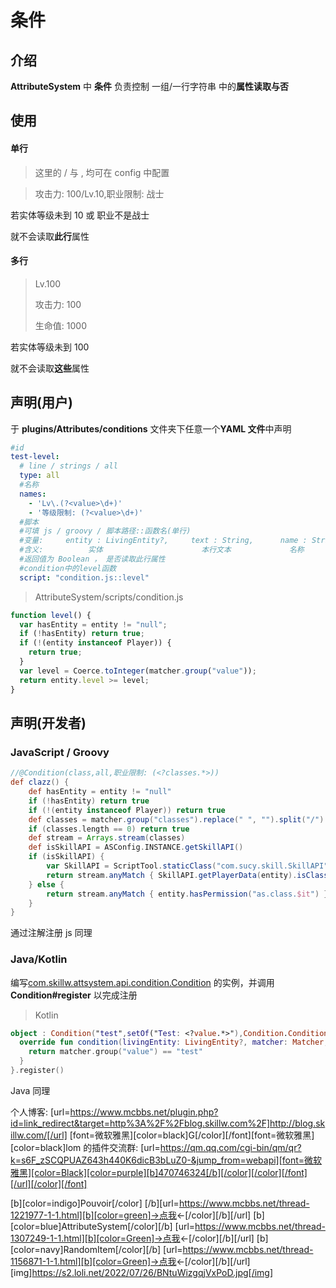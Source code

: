 # 条件

## 介绍

**AttributeSystem** 中 **条件** 负责控制 一组/一行字符串 中的**属性读取与否**

## 使用

#### 单行

> 这里的 / 与 , 均可在 config 中配置

> 攻击力: 100/Lv.10,职业限制: 战士

若实体等级未到 10 或 职业不是战士

就不会读取**此行**属性

#### 多行

> Lv.100
>
> 攻击力: 100
>
> 生命值: 1000

若实体等级未到 100

就不会读取**这些**属性

## 声明(用户)

于 **plugins/Attributes/conditions** 文件夹下任意一个**YAML 文件**中声明

```yaml
#id
test-level:
  # line / strings / all
  type: all
  #名称
  names:
    - 'Lv\.(?<value>\d+)'
    - '等级限制: (?<value>\d+)'
  #脚本
  #可填 js / groovy / 脚本路径::函数名(单行)
  #变量:     entity : LivingEntity?,     text : String,      name : String
  #含义:          实体                      本行文本             名称
  #返回值为 Boolean ， 是否读取此行属性
  #condition中的level函数
  script: "condition.js::level"
```

> AttributeSystem/scripts/condition.js

```javascript
function level() {
  var hasEntity = entity != "null";
  if (!hasEntity) return true;
  if (!(entity instanceof Player)) {
    return true;
  }
  var level = Coerce.toInteger(matcher.group("value"));
  return entity.level >= level;
}
```

## 声明(开发者)

### JavaScript / Groovy

```groovy
//@Condition(class,all,职业限制: (<?classes.*>))
def clazz() {
    def hasEntity = entity != "null"
    if (!hasEntity) return true
    if (!(entity instanceof Player)) return true
    def classes = matcher.group("classes").replace(" ", "").split("/")
    if (classes.length == 0) return true
    def stream = Arrays.stream(classes)
    def isSkillAPI = ASConfig.INSTANCE.getSkillAPI()
    if (isSkillAPI) {
        var SkillAPI = ScriptTool.staticClass("com.sucy.skill.SkillAPI")
        return stream.anyMatch { SkillAPI.getPlayerData(entity).isClass(SkillAPI.getClass(it)) }
    } else {
        return stream.anyMatch { entity.hasPermission("as.class.$it") }
    }
}
```

通过注解注册 js 同理

### Java/Kotlin

编写[com.skillw.attsystem.api.condition.Condition](http://book.skillw.com/attrsystem/doc/com/skillw/attsystem/api/condition/Condition.html) 的实例，并调用 **Condition#register** 以完成注册

> Kotlin

```kotlin
object : Condition("test",setOf("Test: <?value.*>"),Condition.ConditionType.ALL){
  override fun condition(livingEntity: LivingEntity?, matcher: Matcher, text: String): Boolean{
    return matcher.group("value") == "test"
  }
}.register()
```

Java 同理

个人博客: [url=https://www.mcbbs.net/plugin.php?id=link_redirect&target=http%3A%2F%2Fblog.skillw.com%2F]http://blog.skillw.com/[/url]
[font=微软雅黑][color=black]G[/color][/font][font=微软雅黑][color=black]lom 的插件交流群: [url=https://qm.qq.com/cgi-bin/qm/qr?k=s6F_zSCQPUAZ643h440K6dicB3bLuZ0-&jump_from=webapi][font=微软雅黑][color=Black][color=purple][b]470746324[/b][/color][/color][/font][/url][/color][/font]

[b][color=indigo]Pouvoir[/color] [/b][url=https://www.mcbbs.net/thread-1221977-1-1.html][b][color=green]->点我<-[/color][/b][/url]
[b][color=blue]AttributeSystem[/color][/b] [url=https://www.mcbbs.net/thread-1307249-1-1.html][b][color=Green]->点我<-[/color][/b][/url]
[b][color=navy]RandomItem[/color][/b] [url=https://www.mcbbs.net/thread-1156871-1-1.html][b][color=Green]->点我<-[/color][/b][/url]
[img]https://s2.loli.net/2022/07/26/BNtuWizgqjVxPoD.jpg[/img]
